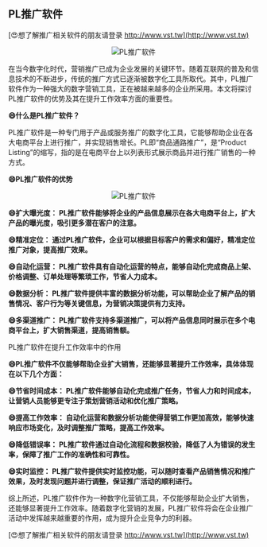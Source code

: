 ## **PL推广软件**

[😍想了解推广相关软件的朋友请登录 http://www.vst.tw](http://www.vst.tw)

 <center><img src="https://vst.tw/MP4/tuiguang/png/7.png" alt="PL推广软件"></center>

在当今数字化时代，营销推广已成为企业发展的关键环节。随着互联网的普及和信息技术的不断进步，传统的推广方式已逐渐被数字化工具所取代。其中，PL推广软件作为一种强大的数字营销工具，正在被越来越多的企业所采用。本文将探讨PL推广软件的优势及其在提升工作效率方面的重要性。

**😄什么是PL推广软件？**

PL推广软件是一种专门用于产品或服务推广的数字化工具，它能够帮助企业在各大电商平台上进行推广，并实现销售增长。PL即“商品通路推广”，是“Product Listing”的缩写，指的是在电商平台上以列表形式展示商品并进行推广销售的一种方式。

**😄PL推广软件的优势**

 <center><img src="https://vst.tw/MP4/tuiguang/png/4.png" alt="PL推广软件"></center>

**😄扩大曝光度： PL推广软件能够将企业的产品信息展示在各大电商平台上，扩大产品的曝光度，吸引更多潜在客户的注意。**

**😄精准定位： 通过PL推广软件，企业可以根据目标客户的需求和偏好，精准定位推广对象，提高推广效果。**

**😄自动化运营： PL推广软件具有自动化运营的特点，能够自动化完成商品上架、价格调整、订单处理等繁琐工作，节省人力成本。**

**😄数据分析： PL推广软件提供丰富的数据分析功能，可以帮助企业了解产品的销售情况、客户行为等关键信息，为营销决策提供有力支持。**

**😄多渠道推广： PL推广软件支持多渠道推广，可以将产品信息同时展示在多个电商平台上，扩大销售渠道，提高销售额。**

PL推广软件在提升工作效率中的作用

**😄PL推广软件不仅能够帮助企业扩大销售，还能够显著提升工作效率，具体体现在以下几个方面：**

**😄节省时间成本： PL推广软件能够自动化完成推广任务，节省人力和时间成本，让营销人员能够更专注于策划营销活动和优化推广策略。**

**😄提高工作效率： 自动化运营和数据分析功能使得营销工作更加高效，能够快速响应市场变化，及时调整推广策略，提高工作效率。**

**😄降低错误率： PL推广软件通过自动化流程和数据校验，降低了人为错误的发生率，保障了推广工作的准确性和可靠性。**

**😄实时监控： PL推广软件提供实时监控功能，可以随时查看产品销售情况和推广效果，及时发现问题并进行调整，保证推广活动的顺利进行。**

综上所述，PL推广软件作为一种数字化营销工具，不仅能够帮助企业扩大销售，还能够显著提升工作效率。随着数字化营销的发展，PL推广软件将会在企业推广活动中发挥越来越重要的作用，成为提升企业竞争力的利器。

[😍想了解推广相关软件的朋友请登录 http://www.vst.tw](http://www.vst.tw)



